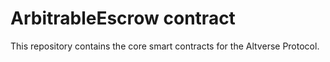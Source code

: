 # ArbitrableEscrow contract

This repository contains the core smart contracts for the Altverse Protocol.